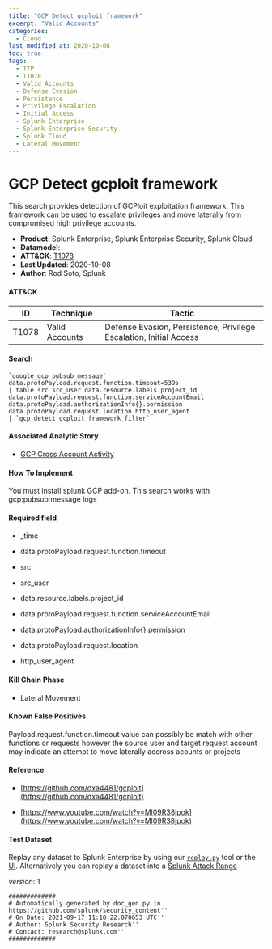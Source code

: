 ```yaml
---
title: "GCP Detect gcploit framework"
excerpt: "Valid Accounts"
categories:
  - Cloud
last_modified_at: 2020-10-08
toc: true
tags:
  - TTP
  - T1078
  - Valid Accounts
  - Defense Evasion
  - Persistence
  - Privilege Escalation
  - Initial Access
  - Splunk Enterprise
  - Splunk Enterprise Security
  - Splunk Cloud
  - Lateral Movement
---
```


# GCP Detect gcploit framework

This search provides detection of GCPloit exploitation framework. This framework can be used to escalate privileges and move laterally from compromised high privilege accounts.

- **Product**: Splunk Enterprise, Splunk Enterprise Security, Splunk Cloud
- **Datamodel**:
- **ATT&CK**: [T1078](https://attack.mitre.org/techniques/T1078/)
- **Last Updated**: 2020-10-08
- **Author**: Rod Soto, Splunk


#### ATT&CK

| ID          | Technique   | Tactic       |
| ----------- | ----------- |--------------|
| T1078 | Valid Accounts | Defense Evasion, Persistence, Privilege Escalation, Initial Access |


#### Search

```
`google_gcp_pubsub_message` data.protoPayload.request.function.timeout=539s 
| table src src_user data.resource.labels.project_id data.protoPayload.request.function.serviceAccountEmail data.protoPayload.authorizationInfo{}.permission data.protoPayload.request.location http_user_agent 
| `gcp_detect_gcploit_framework_filter`
```

#### Associated Analytic Story

* [GCP Cross Account Activity](_stories/gcp_cross_account_activity)


#### How To Implement
You must install splunk GCP add-on. This search works with gcp:pubsub:message logs

#### Required field

* _time

* data.protoPayload.request.function.timeout

* src

* src_user

* data.resource.labels.project_id

* data.protoPayload.request.function.serviceAccountEmail

* data.protoPayload.authorizationInfo{}.permission

* data.protoPayload.request.location

* http_user_agent


#### Kill Chain Phase

* Lateral Movement


#### Known False Positives
Payload.request.function.timeout value can possibly be match with other functions or requests however the source user and target request account may indicate an attempt to move laterally accross acounts or projects




#### Reference


* [https://github.com/dxa4481/gcploit](https://github.com/dxa4481/gcploit)

* [https://www.youtube.com/watch?v=Ml09R38jpok](https://www.youtube.com/watch?v=Ml09R38jpok)



#### Test Dataset
Replay any dataset to Splunk Enterprise by using our [`replay.py`](https://github.com/splunk/attack_data#using-replaypy) tool or the [UI](https://github.com/splunk/attack_data#using-ui).
Alternatively you can replay a dataset into a [Splunk Attack Range](https://github.com/splunk/attack_range#replay-dumps-into-attack-range-splunk-server)



_version_: 1

```
#############
# Automatically generated by doc_gen.py in https://github.com/splunk/security_content''
# On Date: 2021-09-17 11:18:22.070653 UTC''
# Author: Splunk Security Research''
# Contact: research@splunk.com''
#############
```
